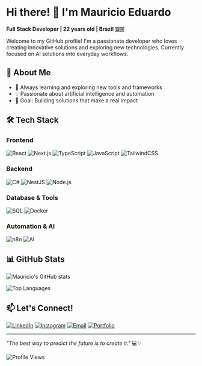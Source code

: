 # Hi there! 👋 I'm Mauricio Eduardo

**Full Stack Developer | 22 years old | Brazil 🇧🇷**

Welcome to my GitHub profile! I'm a passionate developer who loves creating innovative solutions and exploring new technologies. Currently focused on AI solutions into everyday workflows.

## 🚀 About Me

- 🌱 Always learning and exploring new tools and frameworks
- 💡 Passionate about artificial intelligence and automation
- 🎯 Goal: Building solutions that make a real impact

## 🛠️ Tech Stack

### Frontend
![React](https://img.shields.io/badge/React-20232A?style=for-the-badge&logo=react&logoColor=61DAFB)
![Next.js](https://img.shields.io/badge/Next.js-000000?style=for-the-badge&logo=next.js&logoColor=white)
![TypeScript](https://img.shields.io/badge/TypeScript-007ACC?style=for-the-badge&logo=typescript&logoColor=white)
![JavaScript](https://img.shields.io/badge/JavaScript-F7DF1E?style=for-the-badge&logo=javascript&logoColor=black)
![TailwindCSS](https://img.shields.io/badge/Tailwind_CSS-38B2AC?style=for-the-badge&logo=tailwind-css&logoColor=white)

### Backend
![C#](https://img.shields.io/badge/C%23-239120?style=for-the-badge&logo=sharp&logoColor=white)
![NestJS](https://img.shields.io/badge/NestJS-E0234E?style=for-the-badge&logo=nestjs&logoColor=white)
![Node.js](https://img.shields.io/badge/Node.js-43853D?style=for-the-badge&logo=node.js&logoColor=white)

### Database & Tools
![SQL](https://img.shields.io/badge/SQL-4479A1?style=for-the-badge&logo=mysql&logoColor=white)
![Docker](https://img.shields.io/badge/Docker-2496ED?style=for-the-badge&logo=docker&logoColor=white)

### Automation & AI
![n8n](https://img.shields.io/badge/n8n-EA4B71?style=for-the-badge&logo=n8n&logoColor=white)
![AI](https://img.shields.io/badge/AI-FF6F00?style=for-the-badge&logo=openai&logoColor=white)

## 📊 GitHub Stats

![Mauricio's GitHub stats](https://github-readme-stats.vercel.app/api?username=Mauricio-Eduardo&show_icons=true&theme=dark)

![Top Languages](https://github-readme-stats.vercel.app/api/top-langs/?username=Mauricio-Eduardo&layout=compact&theme=dark)

## 📫 Let's Connect!

[![LinkedIn](https://img.shields.io/badge/LinkedIn-0077B5?style=for-the-badge&logo=linkedin&logoColor=white)](https://www.linkedin.com/in/mauricio-eduardo-dos-santos/)
[![Instagram](https://img.shields.io/badge/Instagram-E4405F?style=for-the-badge&logo=instagram&logoColor=white)](https://www.instagram.com/mauricio_eduu/)
[![Email](https://img.shields.io/badge/Email-D14836?style=for-the-badge&logo=gmail&logoColor=white)](mailto:mauricio11.ita@gmail.com)
[![Portfolio](https://img.shields.io/badge/Portfolio-000000?style=for-the-badge&logo=github&logoColor=white)](https://github.com/Mauricio-Eduardo?tab=repositories)

---

*"The best way to predict the future is to create it."* 💻✨

![Profile Views](https://komarev.com/ghpvc/?username=Mauricio-Eduardo&color=blue)
